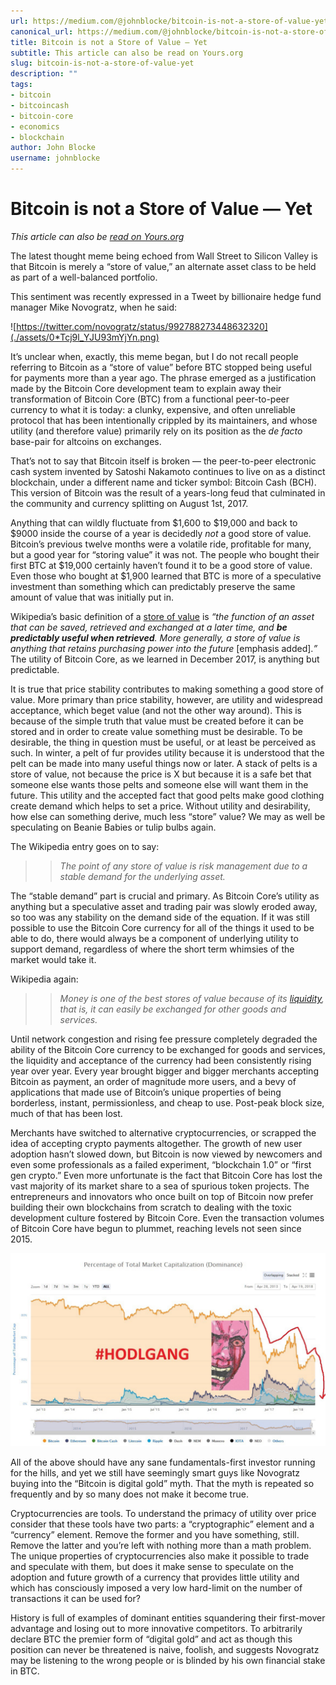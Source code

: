 ```yaml
---
url: https://medium.com/@johnblocke/bitcoin-is-not-a-store-of-value-yet-aab798194950
canonical_url: https://medium.com/@johnblocke/bitcoin-is-not-a-store-of-value-yet-aab798194950
title: Bitcoin is not a Store of Value — Yet
subtitle: This article can also be read on Yours.org
slug: bitcoin-is-not-a-store-of-value-yet
description: ""
tags:
- bitcoin
- bitcoincash
- bitcoin-core
- economics
- blockchain
author: John Blocke
username: johnblocke
---
```


# **Bitcoin is not a Store of Value — Yet**

*This article can also be [read on Yours.org](https://www.yours.org/content/bitcoin-is-not-a-store-of-value%E2%80%94yet-f7f6bfd8ac92)*

The latest thought meme being echoed from Wall Street to Silicon Valley is that Bitcoin is merely a “store of value,” an alternate asset class to be held as part of a well-balanced portfolio.

This sentiment was recently expressed in a Tweet by billionaire hedge fund manager Mike Novogratz, when he said:

![https://twitter.com/novogratz/status/992788273448632320](./assets/0*Tcj9l_YJU93mYjYn.png)

It’s unclear when, exactly, this meme began, but I do not recall people referring to Bitcoin as a “store of value” before BTC stopped being useful for payments more than a year ago. The phrase emerged as a justification made by the Bitcoin Core development team to explain away their transformation of Bitcoin Core (BTC) from a functional peer-to-peer currency to what it is today: a clunky, expensive, and often unreliable protocol that has been intentionally crippled by its maintainers, and whose utility (and therefore value) primarily rely on its position as the *de facto* base-pair for altcoins on exchanges.

That’s not to say that Bitcoin itself is broken — the peer-to-peer electronic cash system invented by Satoshi Nakamoto continues to live on as a distinct blockchain, under a different name and ticker symbol: Bitcoin Cash (BCH). This version of Bitcoin was the result of a years-long feud that culminated in the community and currency splitting on August 1st, 2017.

Anything that can wildly fluctuate from $1,600 to $19,000 and back to $9000 inside the course of a year is decidedly *not* a good store of value. Bitcoin’s previous twelve months were a volatile ride, profitable for many, but a good year for “storing value” it was not. The people who bought their first BTC at $19,000 certainly haven’t found it to be a good store of value. Even those who bought at $1,900 learned that BTC is more of a speculative investment than something which can predictably preserve the same amount of value that was initially put in.

Wikipedia’s basic definition of a [store of value](https://en.wikipedia.org/wiki/Store_of_value) is *“the function of an asset that can be saved, retrieved and exchanged at a later time, and **be predictably useful when retrieved**. More generally, a store of value is anything that retains purchasing power into the future* [emphasis added].*”* The utility of Bitcoin Core, as we learned in December 2017, is anything but predictable.

It is true that price stability contributes to making something a good store of value. More primary than price stability, however, are utility and widespread acceptance, which beget value (and not the other way around). This is because of the simple truth that value must be created before it can be stored and in order to create value something must be desirable. To be desirable, the thing in question must be useful, or at least be perceived as such. In winter, a pelt of fur provides utility because it is understood that the pelt can be made into many useful things now or later. A stack of pelts is a store of value, not because the price is X but because it is a safe bet that someone else wants those pelts and someone else will want them in the future. This utility and the accepted fact that good pelts make good clothing create demand which helps to set a price. Without utility and desirability, how else can something derive, much less “store” value? We may as well be speculating on Beanie Babies or tulip bulbs again.

The Wikipedia entry goes on to say:

>> *The point of any store of value is risk management due to a stable demand for the underlying asset.*

The “stable demand” part is crucial and primary. As Bitcoin Core’s utility as anything but a speculative asset and trading pair was slowly eroded away, so too was any stability on the demand side of the equation. If it was still possible to use the Bitcoin Core currency for all of the things it used to be able to do, there would always be a component of underlying utility to support demand, regardless of where the short term whimsies of the market would take it.

Wikipedia again:

>> *Money is one of the best stores of value because of its [liquidity](https://en.wikipedia.org/wiki/Market_liquidity), that is, it can easily be exchanged for other goods and services.*

Until network congestion and rising fee pressure completely degraded the ability of the Bitcoin Core currency to be exchanged for goods and services, the liquidity and acceptance of the currency had been consistently rising year over year. Every year brought bigger and bigger merchants accepting Bitcoin as payment, an order of magnitude more users, and a bevy of applications that made use of Bitcoin’s unique properties of being borderless, instant, permissionless, and cheap to use. Post-peak block size, much of that has been lost.

Merchants have switched to alternative cryptocurrencies, or scrapped the idea of accepting crypto payments altogether. The growth of new user adoption hasn’t slowed down, but Bitcoin is now viewed by newcomers and even some professionals as a failed experiment, “blockchain 1.0” or “first gen crypto.” Even more unfortunate is the fact that Bitcoin Core has lost the vast majority of its market share to a sea of spurious token projects. The entrepreneurs and innovators who once built on top of Bitcoin now prefer building their own blockchains from scratch to dealing with the toxic development culture fostered by Bitcoin Core. Even the transaction volumes of Bitcoin Core have begun to plummet, reaching levels not seen since 2015.

![](./assets/0*AvT2di2OIRWIAr1e.jpeg)

All of the above should have any sane fundamentals-first investor running for the hills, and yet we still have seemingly smart guys like Novogratz buying into the “Bitcoin is digital gold” myth. That the myth is repeated so frequently and by so many does not make it become true.

Cryptocurrencies are tools. To understand the primacy of utility over price consider that these tools have two parts: a “cryptographic” element and a “currency” element. Remove the former and you have something, still. Remove the latter and you’re left with nothing more than a math problem. The unique properties of cryptocurrencies also make it possible to trade and speculate with them, but does it make sense to speculate on the adoption and future growth of a currency that provides little utility and which has consciously imposed a very low hard-limit on the number of transactions it can be used for?

History is full of examples of dominant entities squandering their first-mover advantage and losing out to more innovative competitors. To arbitrarily declare BTC the premier form of “digital gold” and act as though this position can never be threatened is naive, foolish, and suggests Novogratz may be listening to the wrong people or is blinded by his own financial stake in BTC.



